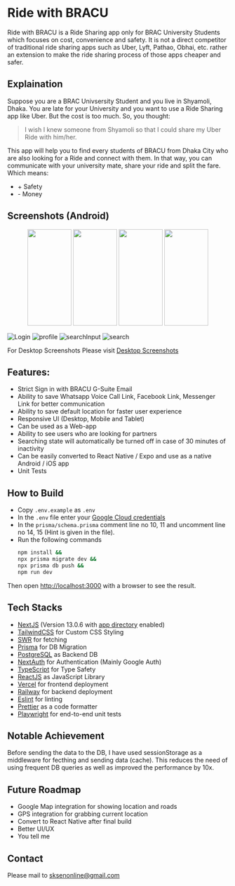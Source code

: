 # Ride with BRACU

Ride with BRACU is a Ride Sharing app only for BRAC University Students which focuses on cost, convenience and safety. It is not a direct competitor of traditional ride sharing apps such as Uber, Lyft, Pathao, Obhai, etc. rather an extension to make the ride sharing process of those apps cheaper and safer.

## Explaination
Suppose you are a BRAC Univsersity Student and you live in Shyamoli, Dhaka. You are late for your University and you want to use a Ride Sharing app like Uber. But the cost is too much. So, you thought:

> I wish I knew someone from Shyamoli so that I could share my Uber Ride with him/her.

This app will help you to find every students of BRACU from Dhaka City who are also looking for a Ride and connect with them. In that way, you can communicate with your university mate, share your ride and split the fare. Which means:

- \+ Safety
- \- Money

## Screenshots (Android)

<p float="left" align="middle">
  <img src="screenshots/login.jpg" width="100" height="220"/>
  <img src="screenshots/profile.jpg" width="100" height="220" /> 
  <img src="screenshots/searchInput.jpg" width="100" height="220" /> 
  <img src="screenshots/search.jpg" width="100" height="220" /> 

</p>



![Login](screenshots/login.jpg) ![profile](screenshots/profile.jpg) ![searchInput](screenshots/searchInput.jpg) ![search](screenshots/search.jpg)

For Desktop Screenshots Please visit [Desktop Screenshots](/screenshots/desktop/README.md)

## Features:
- Strict Sign in with BRACU G-Suite Email
- Ability to save Whatsapp Voice Call Link, Facebook Link, Messenger Link for better communication
- Ability to save default location for faster user experience
- Responsive UI (Desktop, Mobile and Tablet)
- Can be used as a Web-app
- Ability to see users who are looking for partners
- Searching state will automatically be turned off in case of 30 minutes of inactivity
- Can be easily converted to React Native / Expo and use as a native Android / iOS app
- Unit Tests
## How to Build 

- Copy `.env.example` as `.env`
- In the `.env` file enter your [Google Cloud credentials](https://console.cloud.google.com/apis/credentials)
- In the `prisma/schema.prisma` comment line no 10, 11 and uncomment line no 14, 15 (Hint is given in the file).
- Run the following commands
    ```bash
    npm install &&
    npx prisma migrate dev &&
    npx prisma db push &&
    npm run dev
    ```
Then open [http://localhost:3000](http://localhost:3000) with a browser to see the result.

## Tech Stacks
- [NextJS](https://nextjs.org/) (Version 13.0.6 with [app directory](https://beta.nextjs.org/docs/routing/fundamentals#the-app-directory) enabled)
- [TailwindCSS](https://tailwindcss.com/) for Custom CSS Styling
- [SWR](https://swr.vercel.app/) for fetching
- [Prisma](https://www.prisma.io/) for DB Migration
- [PostgreSQL](https://www.postgresql.org/) as Backend DB
- [NextAuth](https://next-auth.js.org/) for Authentication (Mainly Google Auth)
- [TypeScript](https://www.typescriptlang.org/) for Type Safety
- [ReactJS](https://reactjs.org/) as JavaScript Library
- [Vercel](https://vercel.com/) for frontend deployment
- [Railway](https://railway.app/) for backend deployment
- [Eslint](https://eslint.org/) for linting
- [Prettier](https://prettier.io/) as a code formatter
- [Playwright](https://playwright.dev/) for end-to-end unit tests
## Notable Achievement

Before sending the data to the DB, I have used sessionStorage as a middleware for fecthing and sending data (cache). This reduces the need of using frequent DB queries as well as improved the performance by 10x.

## Future Roadmap
- Google Map integration for showing location and roads
- GPS integration for grabbing current location
- Convert to React Native after final build
- Better UI/UX
- You tell me

## Contact
Please mail to [sksenonline@gmail.com](mailto:sksenonline@gmail.com)